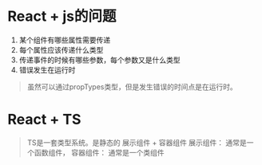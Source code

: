 # React + js的问题
1. 某个组件有哪些属性需要传递
2. 每个属性应该传递什么类型
3. 传递事件的时候有哪些参数，每个参数又是什么类型
4. 错误发生在运行时
> 虽然可以通过propTypes类型，但是发生错误的时间点是在运行时。
# React + TS
> TS是一套类型系统。是静态的
> 展示组件 + 容器组件
> 展示组件： 通常是一个函数组件，
> 容器组件： 通常是一个类组件